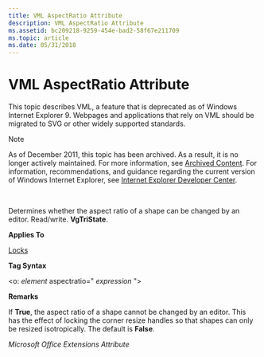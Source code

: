```yaml
---
title: VML AspectRatio Attribute
description: VML AspectRatio Attribute
ms.assetid: bc209218-9259-454e-bad2-58f67e211709
ms.topic: article
ms.date: 05/31/2018
---
```


# VML AspectRatio Attribute

This topic describes VML, a feature that is deprecated as of Windows Internet Explorer 9. Webpages and applications that rely on VML should be migrated to SVG or other widely supported standards.

> [!Note]  
> As of December 2011, this topic has been archived. As a result, it is no longer actively maintained. For more information, see [Archived Content](https://docs.microsoft.com/previous-versions/windows/internet-explorer/ie-developer/). For information, recommendations, and guidance regarding the current version of Windows Internet Explorer, see [Internet Explorer Developer Center](https://msdn.microsoft.com/ie/).

 

Determines whether the aspect ratio of a shape can be changed by an editor. Read/write. **VgTriState**.

**Applies To**

[Locks](msdn-online-vml-locks-element.md)

**Tag Syntax**

<o: *element* aspectratio=" *expression* ">

**Remarks**

If **True**, the aspect ratio of a shape cannot be changed by an editor. This has the effect of locking the corner resize handles so that shapes can only be resized isotropically. The default is **False**.

*Microsoft Office Extensions Attribute*

 

 




